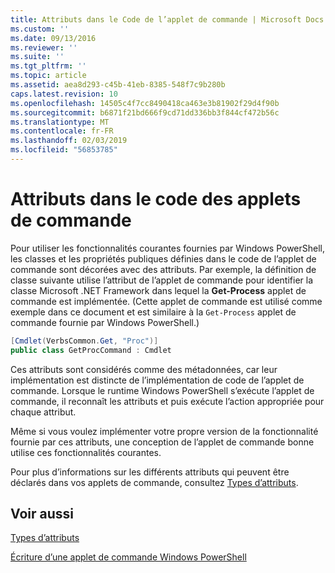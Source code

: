 ```yaml
---
title: Attributs dans le Code de l’applet de commande | Microsoft Docs
ms.custom: ''
ms.date: 09/13/2016
ms.reviewer: ''
ms.suite: ''
ms.tgt_pltfrm: ''
ms.topic: article
ms.assetid: aea8d293-c45b-41eb-8385-548f7c9b280b
caps.latest.revision: 10
ms.openlocfilehash: 14505c4f7cc8490418ca463e3b81902f29d4f90b
ms.sourcegitcommit: b6871f21bd666f9cd71dd336bb3f844cf472b56c
ms.translationtype: MT
ms.contentlocale: fr-FR
ms.lasthandoff: 02/03/2019
ms.locfileid: "56853785"
---
```

# <a name="attributes-in-cmdlet-code"></a>Attributs dans le code des applets de commande

Pour utiliser les fonctionnalités courantes fournies par Windows PowerShell, les classes et les propriétés publiques définies dans le code de l’applet de commande sont décorées avec des attributs. Par exemple, la définition de classe suivante utilise l’attribut de l’applet de commande pour identifier la classe Microsoft .NET Framework dans lequel la **Get-Process** applet de commande est implémentée. (Cette applet de commande est utilisé comme exemple dans ce document et est similaire à la `Get-Process` applet de commande fournie par Windows PowerShell.)

```csharp
[Cmdlet(VerbsCommon.Get, "Proc")]
public class GetProcCommand : Cmdlet
```

Ces attributs sont considérés comme des métadonnées, car leur implémentation est distincte de l’implémentation de code de l’applet de commande. Lorsque le runtime Windows PowerShell s’exécute l’applet de commande, il reconnaît les attributs et puis exécute l’action appropriée pour chaque attribut.

Même si vous voulez implémenter votre propre version de la fonctionnalité fournie par ces attributs, une conception de l’applet de commande bonne utilise ces fonctionnalités courantes.

Pour plus d’informations sur les différents attributs qui peuvent être déclarés dans vos applets de commande, consultez [Types d’attributs](./attribute-types.md).

## <a name="see-also"></a>Voir aussi

[Types d’attributs](./attribute-types.md)

[Écriture d’une applet de commande Windows PowerShell](./writing-a-windows-powershell-cmdlet.md)
